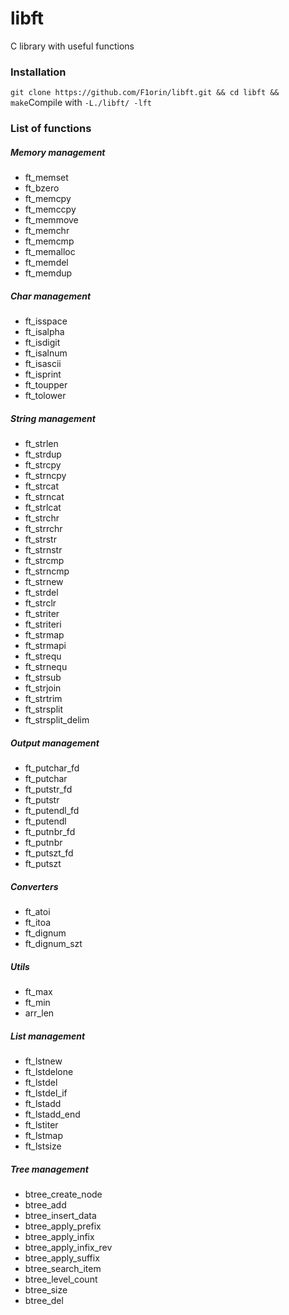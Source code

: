 # libft
C library with useful functions

### Installation
`git clone https://github.com/F1orin/libft.git && cd libft && make`Compile with `-L./libft/ -lft`

### List of functions
##### Memory management
* ft_memset
* ft_bzero
* ft_memcpy
* ft_memccpy
* ft_memmove
* ft_memchr
* ft_memcmp
* ft_memalloc
* ft_memdel
* ft_memdup

##### Char management
* ft_isspace
* ft_isalpha
* ft_isdigit
* ft_isalnum
* ft_isascii
* ft_isprint
* ft_toupper
* ft_tolower

##### String management
* ft_strlen
* ft_strdup
* ft_strcpy
* ft_strncpy
* ft_strcat
* ft_strncat
* ft_strlcat
* ft_strchr
* ft_strrchr
* ft_strstr
* ft_strnstr
* ft_strcmp
* ft_strncmp
* ft_strnew
* ft_strdel
* ft_strclr
* ft_striter
* ft_striteri
* ft_strmap
* ft_strmapi
* ft_strequ
* ft_strnequ
* ft_strsub
* ft_strjoin
* ft_strtrim
* ft_strsplit
* ft_strsplit_delim

##### Output management
* ft_putchar_fd
* ft_putchar
* ft_putstr_fd
* ft_putstr
* ft_putendl_fd
* ft_putendl
* ft_putnbr_fd
* ft_putnbr
* ft_putszt_fd
* ft_putszt

##### Converters
* ft_atoi
* ft_itoa
* ft_dignum
* ft_dignum_szt

##### Utils
* ft_max
* ft_min
* arr_len

##### List management
* ft_lstnew
* ft_lstdelone
* ft_lstdel
* ft_lstdel_if
* ft_lstadd
* ft_lstadd_end
* ft_lstiter
* ft_lstmap
* ft_lstsize

##### Tree management
* btree_create_node
* btree_add
* btree_insert_data
* btree_apply_prefix
* btree_apply_infix
* btree_apply_infix_rev
* btree_apply_suffix
* btree_search_item
* btree_level_count
* btree_size
* btree_del
